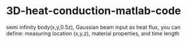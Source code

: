 # 3D-heat-conduction-matlab-code
semi infinity body(x,y,0.5z), Gaussian beam input as heat flux, you can define:  measuring location (x,y,z), material properties, and time length
